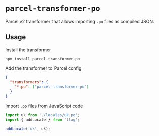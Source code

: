 # `parcel-transformer-po`

Parcel v2 transformer that allows importing `.po` files as compiled JSON.

## Usage

Install the transformer

```
npm install parcel-transformer-po
```

Add the transformer to Parcel config

```json
{
  "transformers": {
    "*.po": ["parcel-transformer-po"]
  }
}
```

Import `.po` files from JavaScript code

```javascript
import uk from './locales/uk.po';
import { addLocale } from 'ttag';

addLocale('uk', uk);
```
